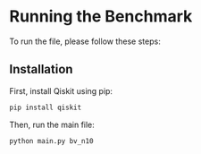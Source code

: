 # Running the Benchmark

To run the file, please follow these steps:

## Installation

First, install Qiskit using pip:

```bash
pip install qiskit
```
Then, run the main file:
```bash
python main.py bv_n10

